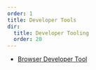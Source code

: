 ```yaml
---
order: 1
title: Developer Tools
dir:
  title: Developer Tooling
  order: 20
---
```


*   [Browser Developer Tool](./browser-devtools)
